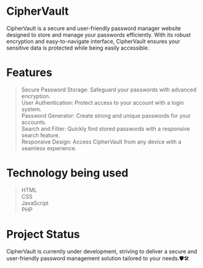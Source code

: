 # CipherVault
CipherVault is a secure and user-friendly password manager website designed to store and manage your passwords efficiently. With its robust encryption and easy-to-navigate interface, CipherVault ensures your sensitive data is protected while being easily accessible.

# Features
> Secure Password Storage: Safeguard your passwords with advanced encryption. <br>
> User Authentication: Protect access to your account with a login system. <br>
> Password Generator: Create strong and unique passwords for your accounts. <br>
> Search and Filter: Quickly find stored passwords with a responsive search feature. <br>
> Responsive Design: Access CipherVault from any device with a seamless experience. <br>

# Technology being used
> HTML <br>
> CSS <br>
> JavaScript <br>
> PHP  <br> 

# Project Status
CipherVault is currently under development, striving to deliver a secure and user-friendly password management solution tailored to your needs.🛡️🛠️
